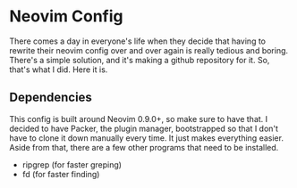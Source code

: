 # Neovim Config

There comes a day in everyone's life when they decide that having to rewrite
their neovim config over and over again is really tedious and boring. There's a
simple solution, and it's making a github repository for it. So, that's what I
did. Here it is.

## Dependencies

This config is built around Neovim 0.9.0+, so make sure to have that. I decided
to have Packer, the plugin manager, bootstrapped so that I don't have to clone
it down manually every time. It just makes everything easier. Aside from that,
there are a few other programs that need to be installed.

- ripgrep (for faster greping)
- fd      (for faster finding)
